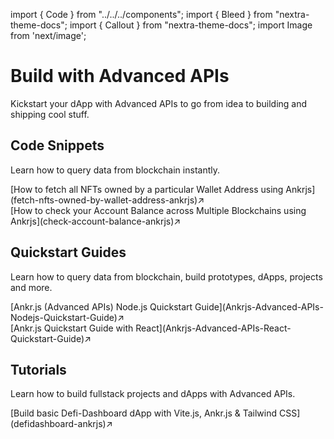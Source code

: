 import { Code } from "../../../components";
import { Bleed } from "nextra-theme-docs";
import { Callout } from "nextra-theme-docs";
import Image from 'next/image';

# Build with Advanced APIs

Kickstart your dApp with Advanced APIs to go from idea to building and shipping cool stuff. 

## Code Snippets
Learn how to query data from blockchain instantly.  

<div className="p-4 border border-gray-200 dark:border-gray-900 rounded mt-6">
  [How to fetch all NFTs owned by a particular Wallet Address using Ankrjs](fetch-nfts-owned-by-wallet-address-ankrjs)↗
</div>

<div className="p-4 border border-gray-200 dark:border-gray-900 rounded mt-6">
  [How to check your Account Balance across Multiple Blockchains using Ankrjs](check-account-balance-ankrjs)↗
</div>

## Quickstart Guides
Learn how to query data from blockchain, build prototypes, dApps, projects and more.  

<div className="p-4 border border-gray-200 dark:border-gray-900 rounded mt-6">
  [Ankr.js (Advanced APIs) Node.js Quickstart Guide](Ankrjs-Advanced-APIs-Nodejs-Quickstart-Guide)↗
</div>

<div className="p-4 border border-gray-200 dark:border-gray-900 rounded mt-6">
  [Ankr.js Quickstart Guide with React](Ankrjs-Advanced-APIs-React-Quickstart-Guide)↗
</div>

## Tutorials
Learn how to build fullstack projects and dApps with Advanced APIs.

<div className="p-4 border border-gray-200 dark:border-gray-900 rounded mt-6">
  [Build basic Defi-Dashboard dApp with Vite.js, Ankr.js & Tailwind CSS](defidashboard-ankrjs)↗
</div>